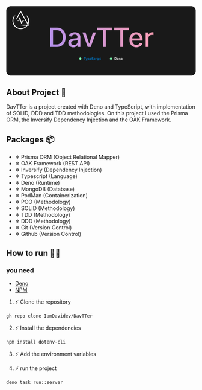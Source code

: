 <div align="center">
 <img src="/static/DavTTer_Header.png" alt="header davtter ddd" width="1080"/>
</div>

## About Project 📖

DavTTer is a project created with Deno and TypeScript, with implementation of SOLID, DDD and TDD methodologies.
On this project I used the Prisma ORM, the Inversify Dependency Injection and the OAK Framework.

## Packages 📦

- ❄ Prisma ORM (Object Relational Mapper)
- ❄ OAK Framework (REST API)
- ❄ Inversify (Dependency Injection)
- ❄ Typescript (Language)
- ❄ Deno (Runtime)
- ❄ MongoDB (Database)
- ❄ PodMan (Containerization)
- ❄ POO (Methodology)
- ❄ SOLID (Methodology)
- ❄ TDD (Methodology)
- ❄ DDD (Methodology)
- ❄ Git (Version Control)
- ❄ Github (Version Control)

## How to run 🏃‍♂️

### you need

- [Deno](https://deno.land/)
- [NPM](https://www.npmjs.com/)

1. ⚡ Clone the repository

```bash
gh repo clone IamDavidev/DavTTer
```

2. ⚡ Install the dependencies

```bash
npm install dotenv-cli
```

3. ⚡ Add the environment variables

4. ⚡ run the project

```bash
deno task run::server
```
